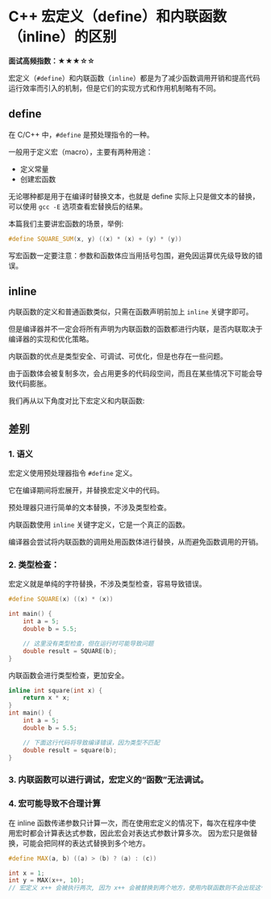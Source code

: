 # C++ 宏定义（define）和内联函数（inline）的区别

**面试高频指数：★★★☆☆**

宏定义（`#define`）和内联函数（`inline`）都是为了减少函数调用开销和提高代码运行效率而引入的机制，但是它们的实现方式和作用机制略有不同。

## define

在 C/C++ 中，`#define` 是预处理指令的一种。

一般用于定义宏（macro），主要有两种用途：

* 定义常量
* 创建宏函数

无论哪种都是用于在编译时替换文本，也就是 define 实际上只是做文本的替换，可以使用 ```gcc -E``` 选项查看宏替换后的结果。

本篇我们主要讲宏函数的场景，举例:

```cpp
#define SQUARE_SUM(x, y) ((x) * (x) + (y) * (y))
```

写宏函数一定要注意：参数和函数体应当用括号包围，避免因运算优先级导致的错误。

## inline 

内联函数的定义和普通函数类似，只需在函数声明前加上 `inline` 关键字即可。

但是编译器并不一定会将所有声明为内联函数的函数都进行内联，是否内联取决于编译器的实现和优化策略。

内联函数的优点是类型安全、可调试、可优化，但是也存在一些问题。

由于函数体会被复制多次，会占用更多的代码段空间，而且在某些情况下可能会导致代码膨胀。

我们再从以下角度对比下宏定义和内联函数:

## 差别

### 1. 语义
宏定义使用预处理器指令 `#define` 定义。

它在编译期间将宏展开，并替换宏定义中的代码。

预处理器只进行简单的文本替换，不涉及类型检查。

内联函数使用 `inline` 关键字定义，它是一个真正的函数。

编译器会尝试将内联函数的调用处用函数体进行替换，从而避免函数调用的开销。

### 2. 类型检查：
宏定义就是单纯的字符替换，不涉及类型检查，容易导致错误。
```cpp
#define SQUARE(x) ((x) * (x))

int main() {
    int a = 5;
    double b = 5.5;

    // 这里没有类型检查，但在运行时可能导致问题
    double result = SQUARE(b);
}
```
内联函数会进行类型检查，更加安全。

```cpp
inline int square(int x) {
    return x * x;
}
int main() {
    int a = 5;
    double b = 5.5;

    // 下面这行代码将导致编译错误，因为类型不匹配
    double result = square(b);
}
```
### 3. 内联函数可以进行调试，宏定义的“函数”无法调试。

### 4. 宏可能导致不合理计算
在 inline 函数传递参数只计算一次，而在使用宏定义的情况下，每次在程序中使用宏时都会计算表达式参数，因此宏会对表达式参数计算多次。
因为宏只是做替换，可能会把同样的表达式替换到多个地方。
```cpp
#define MAX(a, b) ((a) > (b) ? (a) : (c))

int x = 1;
int y = MAX(x++, 10);
// 宏定义 x++ 会被执行两次, 因为 x++ 会被替换到两个地方，使用内联函数则不会出现这个问题
```